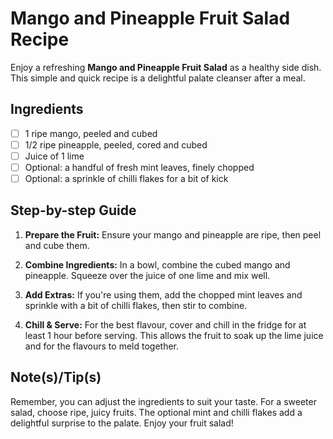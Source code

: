 # Mango and Pineapple Fruit Salad Recipe

Enjoy a refreshing **Mango and Pineapple Fruit Salad** as a healthy side dish. This simple and quick recipe is a delightful palate cleanser after a meal.

## Ingredients
- [ ] 1 ripe mango, peeled and cubed
- [ ] 1/2 ripe pineapple, peeled, cored and cubed
- [ ] Juice of 1 lime
- [ ] Optional: a handful of fresh mint leaves, finely chopped
- [ ] Optional: a sprinkle of chilli flakes for a bit of kick

## Step-by-step Guide

1. **Prepare the Fruit:** Ensure your mango and pineapple are ripe, then peel and cube them.

2. **Combine Ingredients:** In a bowl, combine the cubed mango and pineapple. Squeeze over the juice of one lime and mix well.

3. **Add Extras:** If you're using them, add the chopped mint leaves and sprinkle with a bit of chilli flakes, then stir to combine.

4. **Chill & Serve:** For the best flavour, cover and chill in the fridge for at least 1 hour before serving. This allows the fruit to soak up the lime juice and for the flavours to meld together.

## Note(s)/Tip(s)
Remember, you can adjust the ingredients to suit your taste. For a sweeter salad, choose ripe, juicy fruits. The optional mint and chilli flakes add a delightful surprise to the palate. Enjoy your fruit salad!